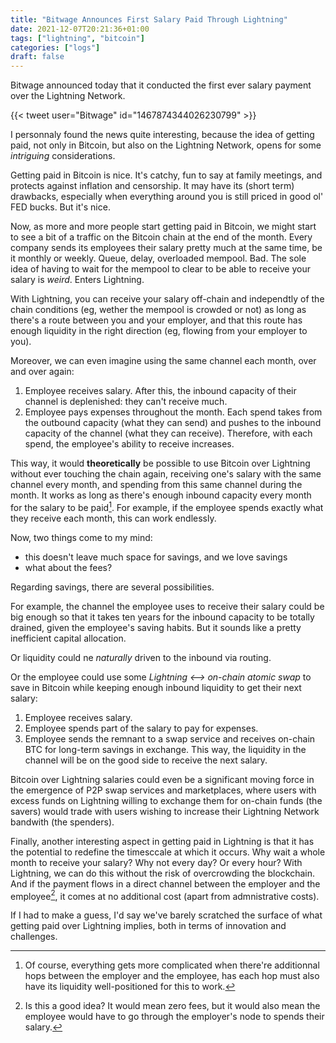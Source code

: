 ```yaml
---
title: "Bitwage Announces First Salary Paid Through Lightning"
date: 2021-12-07T20:21:36+01:00
tags: ["lightning", "bitcoin"]
categories: ["logs"]
draft: false
---
```


Bitwage announced today that it conducted the first ever salary payment over the Lightning Network.

{{< tweet user="Bitwage" id="1467874344026230799" >}}

I personnaly found the news quite interesting, because the idea of getting paid, not only in Bitcoin, but also on the Lightning Network, opens for some *intriguing* considerations.

Getting paid in Bitcoin is nice. It's catchy, fun to say at family meetings, and protects against inflation and censorship. It may have its (short term) drawbacks, especially when everything around you is still priced in good ol' FED bucks. But it's nice.

Now, as more and more people start getting paid in Bitcoin, we might start to see a bit of a traffic on the Bitcoin chain at the end of the month. Every company sends its employees their salary pretty much at the same time, be it monthly or weekly. Queue, delay, overloaded mempool. Bad. The sole idea of having to wait for the mempool to clear to be able to receive your salary is *weird*. Enters Lightning.

With Lightning, you can receive your salary off-chain and independtly of the chain conditions (eg, wether the mempool is crowded or not) as long as there's a route between you and your employer, and that this route has enough liquidity in the right direction (eg, flowing from your employer to you).

Moreover, we can even imagine using the same channel each month, over and over again:
1. Employee receives salary. After this, the inbound capacity of their channel is deplenished: they can't receive much.
2. Employee pays expenses throughout the month. Each spend takes from the outbound capacity (what they can send) and pushes to the inbound capacity of the channel (what they can receive). Therefore, with each spend, the employee's ability to receive increases.

This way, it would **theoretically** be possible to use Bitcoin over Lightning without ever touching the chain again, receiving one's salary with the same channel every month, and spending from this same channel during the month. It works as long as there's enough inbound capacity every month for the salary to be paid[^1]. For example, if the employee spends exactly what they receive each month, this can work endlessly.

Now, two things come to my mind:
- this doesn't leave much space for savings, and we love savings
- what about the fees?

Regarding savings, there are several possibilities.

For example, the channel the employee uses to receive their salary could be big enough so that it takes ten years for the inbound capacity to be totally drained, given the employee's saving habits. But it sounds like a pretty inefficient capital allocation.

Or liquidity could ne *naturally* driven to the inbound via routing.

Or the employee could use some *Lightning <--> on-chain atomic swap* to save in Bitcoin while keeping enough inbound liquidity to get their next salary:
1. Employee receives salary.
2. Employee spends part of the salary to pay for expenses.
3. Employee sends the remnant to a swap service and receives on-chain BTC for long-term savings in exchange. This way, the liquidity in the channel will be on the good side to receive the next salary.

Bitcoin over Lightning salaries could even be a significant moving force in the emergence of P2P swap services and marketplaces, where users with excess funds on Lightning willing to exchange them for on-chain funds (the savers) would trade with users wishing to increase their Lightning Network bandwith (the spenders).

Finally, another interesting aspect in getting paid in Lightning is that it has the potential to redefine the timesccale at which it occurs. Why wait a whole month to receive your salary? Why not every day? Or every hour? With Lightning, we can do this without the risk of overcrowding the blockchain. And if the payment flows in a direct channel between the employer and the employee[^2], it comes at no additional cost (apart from admnistrative costs).

If I had to make a guess, I'd say we've barely scratched the surface of what getting paid over Lightning implies, both in terms of innovation and challenges.

[^1]: Of course, everything gets more complicated when there're additionnal hops between the employer and the employee, has each hop must also have its liquidity well-positioned for this to work.

[^2]: Is this a good idea? It would mean zero fees, but it would also mean the employee would have to go through the employer's node to spends their salary.